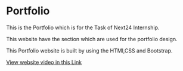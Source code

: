 <h1>Portfolio</h1>
<p>This is the Portfolio which is for the Task of Next24 Internship.</p>
<p>This website have the section which are used for the portfolio design.</p>
<p>This Portfolio website is built by using the HTMl,CSS and Bootstrap.</p>
<a href="https://drive.google.com/file/d/1z7A5LU-jMDw13XdRPjQCrz3d5szz5hbF/view?usp=sharing">View website video in this Link</a>
